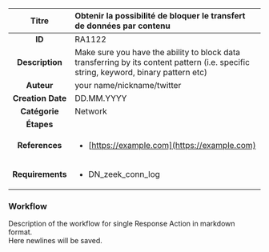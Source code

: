 | Titre                       | Obtenir la possibilité de bloquer le transfert de données par contenu         |
|:---------------------------:|:--------------------|
| **ID**                      | RA1122            |
| **Description**             | Make sure you have the ability to block data transferring by its content pattern (i.e. specific string, keyword, binary pattern etc)   |
| **Auteur**                  | your name/nickname/twitter        |
| **Creation Date**           | DD.MM.YYYY |
| **Catégorie**                | Network      |
| **Étapes**                   || 
| **References** |<ul><li>[https://example.com](https://example.com)</li></ul>|
| **Requirements** |<ul><li>DN_zeek_conn_log</li></ul>|

### Workflow

Description of the workflow for single Response Action in markdown format.  
Here newlines will be saved.

